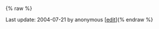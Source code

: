 {% raw %}

Last update: 2004-07-21 by anonymous [[edit](https://github.com/delph-in/docs/wiki/StartSeite/_edit)]{% endraw %}